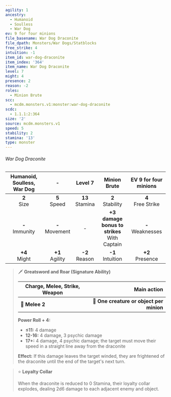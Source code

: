 ```yaml
---
agility: 1
ancestry:
  - Humanoid
  - Soulless
  - War Dog
ev: 9 for four minions
file_basename: War Dog Draconite
file_dpath: Monsters/War Dogs/Statblocks
free_strike: 4
intuition: -1
item_id: war-dog-draconite
item_index: '364'
item_name: War Dog Draconite
level: 7
might: 4
presence: 2
reason: -2
roles:
  - Minion Brute
scc:
  - mcdm.monsters.v1:monster:war-dog-draconite
scdc:
  - 1.1.1:2:364
size: '2'
source: mcdm.monsters.v1
speed: 5
stability: 2
stamina: '13'
type: monster
---
```


###### War Dog Draconite

| Humanoid, Soulless, War Dog |          -          |       Level 7       |                   Minion Brute                   | EV 9 for four minions  |
| :-------------------------: | :-----------------: | :-----------------: | :----------------------------------------------: | :--------------------: |
|       **2**<br/> Size       |  **5**<br/> Speed   | **13**<br/> Stamina |               **2**<br/> Stability               | **4**<br/> Free Strike |
|     **-**<br/> Immunity     | **-**<br/> Movement |          -          | **+3 damage bonus to strikes**<br/> With Captain | **-**<br/> Weaknesses  |
|      **+4**<br/> Might      | **+1**<br/> Agility | **-2**<br/> Reason  |              **-1**<br/> Intuition               |  **+2**<br/> Presence  |

<!-- -->
> 🗡 **Greatsword and Roar (Signature Ability)**
>
> | **Charge, Melee, Strike, Weapon** |                          **Main action** |
> | --------------------------------- | ---------------------------------------: |
> | **📏 Melee 2**                    | **🎯 One creature or object per minion** |
>
> **Power Roll + 4:**
>
> - **≤11:** 4 damage
> - **12-16:** 4 damage, 3 psychic damage
> - **17+:** 4 damage, 4 psychic damage; the target must move their speed in a straight line away from the draconite
>
> **Effect:** If this damage leaves the target winded, they are frightened of the draconite until the end of the target's next turn.

<!-- -->
> ⭐️ **Loyalty Collar**
>
> When the draconite is reduced to 0 Stamina, their loyalty collar explodes, dealing 2d6 damage to each adjacent enemy and object.
